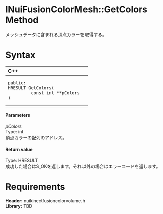 INuiFusionColorMesh::GetColors Method  
=====================================  

メッシュデータに含まれる頂点カラーを取得する。 <span id="syntaxSection"></span>

Syntax  
======  

<table>
<colgroup>
<col width="100%" />
</colgroup>
<thead>
<tr class="header">
<th align="left">C++</th>
</tr>
</thead>
<tbody>
<tr class="odd">
<td align="left"><pre><code>public:  
HRESULT GetColors(  
         const int **pColors  
)</code></pre></td>
</tr>
</tbody>
</table>

<span id="ID4EG"></span>
#### Parameters  

*pColors*    
Type: int  
頂点カラーの配列のアドレス。  

<span id="ID4EP"></span>
#### Return value  

Type: HRESULT  
成功した場合はS\_OKを返します。それ以外の場合はエラーコードを返します。  

<span id="requirements"></span>

Requirements  
============  

**Header:** nuikinectfusioncolorvolume.h  
**Library:** TBD  



<!--Please do not edit the data in the comment block below.-->
<!--
TOCTitle : GetColors Method
RLTitle : INuiFusionColorMesh::GetColors Method
KeywordK : GetColors method
KeywordK : INuiFusionColorMesh::GetColors method
KeywordF : INuiFusionColorMesh::GetColors
KeywordF : GetColors
KeywordF : Microsoft.Kinect.nuikinectfusioncolorvolume.INuiFusionColorMesh.GetColors(int)
KeywordA : M:Microsoft.Kinect.nuikinectfusioncolorvolume.INuiFusionColorMesh.GetColors(int)
AssetID : M:Microsoft.Kinect.nuikinectfusioncolorvolume.INuiFusionColorMesh.GetColors(int)
Locale : en-us
CommunityContent : 1
APIType : Managed
APILocation : 
APIName : Microsoft.Kinect.nuikinectfusioncolorvolume.INuiFusionColorMesh::GetColors
TargetOS : Windows
TopicType : kbSyntax
DevLang : C++
DocSet : K4Wv2
ProjType : K4Wv2Proj
Technology : Kinect for Windows
Product : Kinect for Windows SDK v2
productversion : 20
-->
